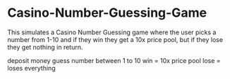 # Casino-Number-Guessing-Game


This simulates a Casino Number Guessing game where the user picks a number from 1-10 and if they win they get a 10x price pool, but if they lose they get nothing in return. 


deposit money 
guess number between 1 to 10 
win = 10x price pool
lose = loses everything 
